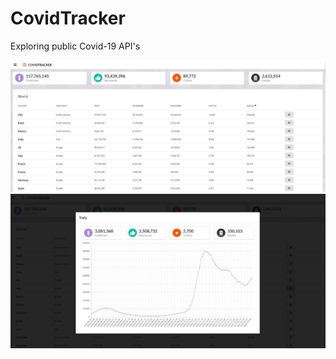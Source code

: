 # CovidTracker

Exploring public Covid-19 API's

![Alt text](./public/Screenshot_1.jpg)
![Alt text](./public/Screenshot_2.jpg)
